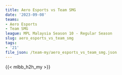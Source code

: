 ```yaml
---
title: Aero Esports vs Team SMG
date: '2023-09-08'
teams:
- Aero Esports
- Team SMG
league: MPL Malaysia Season 10 - Regular Season
slug: aero_esports_vs_team_smg
tags:
- '21'
file_json: /team-my/aero_esports_vs_team_smg.json
---
```


{{< mlbb_h2h_my >}}
